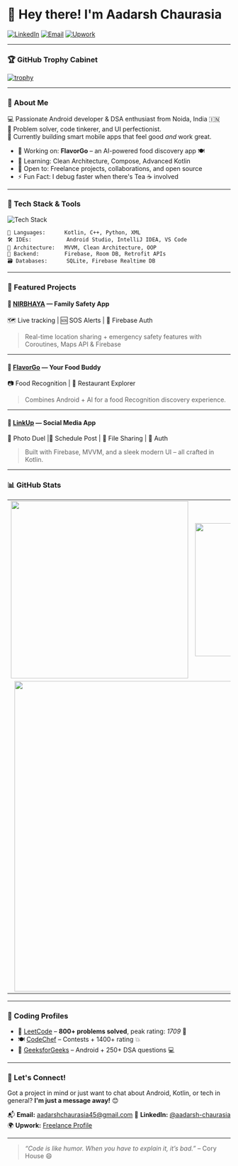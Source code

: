 
# 👋 Hey there! I'm Aadarsh Chaurasia  

[![LinkedIn](https://img.shields.io/badge/LinkedIn-0077B5?logo=linkedin&logoColor=white)](https://www.linkedin.com/in/aadarsh-chaurasia-876588231)
[![Email](https://img.shields.io/badge/Email-D14836?logo=gmail&logoColor=white)](mailto:aadarshchaurasia45@gmail.com)
[![Upwork](https://img.shields.io/badge/Upwork-6FDA44?style=flat&logo=Upwork&logoColor=white)](https://www.upwork.com/freelancers/~01b2c3d4e5f6a7b8c9d0)

---
### 🏆 GitHub Trophy Cabinet  
[![trophy](https://github-profile-trophy.vercel.app/?username=Aadarsh45&theme=radical&margin-w=15&no-bg=true&no-frame=true)](https://github.com/ryo-ma/github-profile-trophy)

---

### 🚀 About Me  
💻 Passionate Android developer & DSA enthusiast from Noida, India 🇮🇳  
🧠 Problem solver, code tinkerer, and UI perfectionist.  
📱 Currently building smart mobile apps that feel good *and* work great.  

- 🔭 Working on: **FlavorGo** – an AI-powered food discovery app 🍽️  
- 🌱 Learning: Clean Architecture, Compose, Advanced Kotlin  
- 🤝 Open to: Freelance projects, collaborations, and open source  
- ⚡ Fun Fact: I debug faster when there's Tea ☕ involved

---



### 🧰 Tech Stack & Tools  

![Tech Stack](https://skillicons.dev/icons?i=kotlin,cpp,py,androidstudio,git,github,vscode,gradle,firebase,idea,sqlite)

```text
💬 Languages:      Kotlin, C++, Python, XML  
🛠️ IDEs:           Android Studio, IntelliJ IDEA, VS Code  
📐 Architecture:   MVVM, Clean Architecture, OOP  
📡 Backend:        Firebase, Room DB, Retrofit APIs  
🗃️ Databases:      SQLite, Firebase Realtime DB  
````

---

### 📱 Featured Projects

#### 🔐 [NIRBHAYA](https://github.com/Aadarsh45/Nirbhaya) — Family Safety App

🗺️ Live tracking | 🆘 SOS Alerts | 🔐 Firebase Auth

> Real-time location sharing + emergency safety features with Coroutines, Maps API & Firebase

---

#### 🍱 [FlavorGo](https://github.com/Aadarsh45/FlavorGo) — Your  Food Buddy

 📷 Food Recognition | 📍 Restaurant Explorer

> Combines Android + AI for a food Recognition discovery experience.

---

#### 🔗 [LinkUp](https://github.com/Aadarsh45/LinkUp) — Social Media App

📸 Photo Duel |📸 Schedule Post | 📁 File Sharing | 🔐 Auth

> Built with Firebase, MVVM, and a sleek modern UI – all crafted in Kotlin.

---

### 📊 GitHub Stats

<div align="center">

<table>
  <tr>
    <td>
      <img src="https://github-readme-stats.vercel.app/api?username=Aadarsh45&show_icons=true&theme=radical&hide_border=true&border_radius=10" width="400" />
    </td>
    <td>
      <img src="https://github-readme-stats.vercel.app/api/top-langs/?username=Aadarsh45&layout=compact&theme=radical&hide_border=true" width="300" />
    </td>
  </tr>
  <tr>
    <td colspan="2" align="center">
      <img src="https://github-readme-streak-stats.herokuapp.com/?user=Aadarsh45&theme=radical&hide_border=true" width="700"/>
    </td>
  </tr>
</table>

</div>


---

### 🧠 Coding Profiles

* 🧩 [LeetCode](https://leetcode.com/Aadarsh_001/) – **800+ problems solved**, peak rating: *1709* 🧠
* 🍽️ [CodeChef](https://www.codechef.com/users/aadarsh_01/) – Contests + 1400+ rating 💥
* 💚 [GeeksforGeeks](https://auth.geeksforgeeks.org/user/aadarshchaurasia45/) – Android + 250+ DSA questions 💻

---

### 🙌 Let's Connect!

Got a project in mind or just want to chat about Android, Kotlin, or tech in general?
**I'm just a message away!** 😊

📬 **Email:** [aadarshchaurasia45@gmail.com](mailto:aadarshchaurasia45@gmail.com)
🔗 **LinkedIn:** [@aadarsh-chaurasia](https://www.linkedin.com/in/aadarsh-chaurasia-876588231)
🌍 **Upwork:** [Freelance Profile](https://www.upwork.com/freelancers/~01b2c3d4e5f6a7b8c9d0)

---

> *“Code is like humor. When you have to explain it, it’s bad.”* – Cory House 😄



